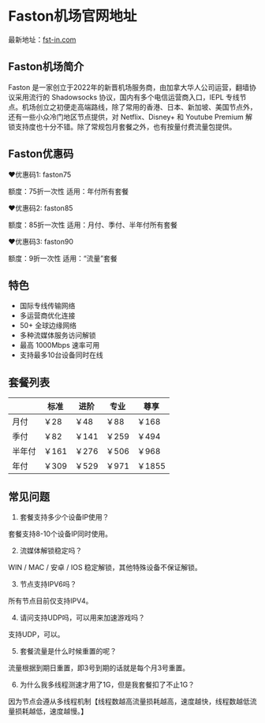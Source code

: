 # Faston机场官网地址

最新地址：[fst-in.com](https://console.fst-in.com/#/register?code=DiPJBpXS)

## Faston机场简介

Faston 是一家创立于2022年的新晋机场服务商，由加拿大华人公司运营，翻墙协议采用流行的 Shadowsocks 协议，国内有多个电信运营商入口，IEPL 专线节点。机场创立之初便走高端路线，除了常用的香港、日本、新加坡、美国节点外，还有一些小众冷门地区节点提供，对 Netflix、Disney+ 和 Youtube Premium 解锁支持度也十分不错。除了常规包月套餐之外，也有按量付费流量包提供。

## Faston优惠码

❤优惠码1: faston75

额度：75折一次性 适用：年付所有套餐

❤优惠码2: faston85

额度：85折一次性 适用：月付、季付、半年付所有套餐

❤优惠码3: faston90

额度：9折一次性 适用：“流量”套餐

## 特色

* 国际专线传输网络
* 多运营商优化连接
* 50+ 全球边缘网络
* 多种流媒体服务访问解锁
* 最高 1000Mbps 速率可用
* 支持最多10台设备同时在线

## 套餐列表

||标准|进阶|专业|尊享|
|----|----|----|----|----|
|月付|￥28|￥48|￥88|￥168|
|季付|￥82|￥141|￥259|￥494|
|半年付|￥161|￥276|￥506|￥968|
|年付|￥309|￥529|￥971|￥1855|

## 常见问题

1. 套餐支持多少个设备IP使用？

套餐支持8-10个设备IP同时使用。
  
2. 流媒体解锁稳定吗？

WIN / MAC / 安卓 / IOS 稳定解锁，其他特殊设备不保证解锁。

3. 节点支持IPV6吗？

所有节点目前仅支持IPV4。

4. 请问支持UDP吗，可以用来加速游戏吗？

支持UDP，可以。

5. 套餐流量是什么时候重置的呢？

流量根据到期日重置，即3号到期的话就是每个月3号重置。

6. 为什么我多线程测速才用了1G，但是我套餐扣了不止1G？

因为节点会遵从多线程机制【线程数越高流量损耗越高，速度越快，线程数越低流量损耗越低，速度越慢。】
